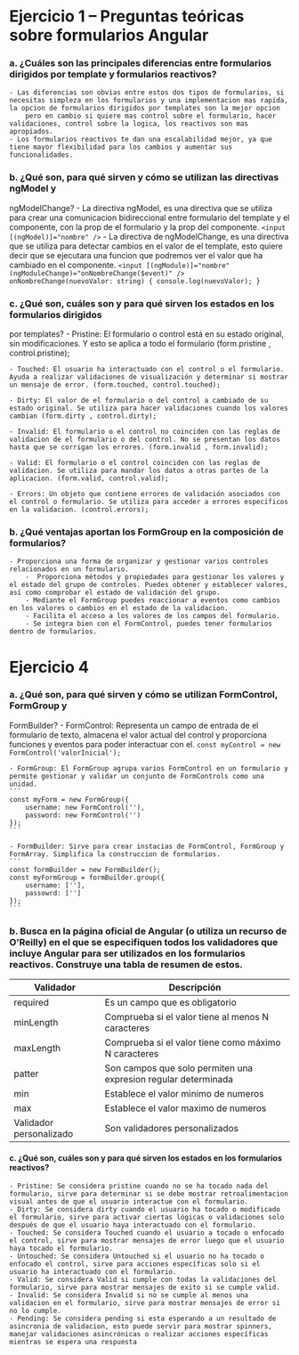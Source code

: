 # Ejercicio 1 – Preguntas teóricas sobre formularios Angular
### a. ¿Cuáles son las principales diferencias entre formularios dirigidos por template y formularios reactivos?
    - Las diferencias son obvias entre estos dos tipos de formularios, si necesitas simpleza en los formularios y una implementacion mas rapida, la opcion de formularios dirigidos por templates son la mejor opcion
        pero en cambio si quiere mas control sobre el formulario, hacer validaciones, control sobre la logica, los reactivos son mas apropiados.
    - Los formularios reactivos te dan una escalabilidad mejor, ya que tiene mayor flexibilidad para los cambios y aumentar sus funcionalidades.

### b. ¿Qué son, para qué sirven y cómo se utilizan las directivas ngModel y
ngModelChange?
    - La directiva ngModel, es una directiva que se utiliza para crear una comunicacion bidireccional entre formulario del template y el componente, con la prop de el formulario y la prop del componente.
    ```
    <input [(ngModel)]="nombre" />
    ```
    - La directiva de ngModelChange, es una directiva que se utiliza para detectar cambios en el valor de el template, esto quiere decir que se ejecutara una funcion que podremos ver el valor que ha cambiado en el componente.
        ```
        <input [(ngModule)]="nombre" (ngModuleChange)="onNombreChange($event)" />
        onNombreChange(nuevoValor: string) {
            console.log(nuevoValor);
        }
        ```
### c. ¿Qué son, cuáles son y para qué sirven los estados en los formularios dirigidos
por templates?
    - Pristine: El formulario o control está en su estado original, sin modificaciones. Y esto se aplica a todo  el formulario (form.pristine , control.pristine);

    - Touched: El usuario ha interactuado con el control o el formulario. Ayuda a realizar validaciones de visualización y determinar si mostrar un mensaje de error. (form.touched, control.touched);

    - Dirty: El valor de el formulario o del control a cambiado de su estado original. Se utiliza para hacer validaciones cuando los valores cambian (form.dirty , control.dirty);

    - Invalid: El formulario o el control no coinciden con las reglas de validacion de el formulario o del control. No se presentan los datos hasta que se corrigan los errores. (form.invalid , form.invalid);

    - Valid: El formulario o el control coinciden con las reglas de validacion. Se utiliza para mandar los datos a otras partes de la aplicacion. (form.valid, control.valid);

    - Errors: Un objeto que contiene errores de validación asociados con el control o formulario. Se utiliza para acceder a errores especificos en la validacion. (control.errors);

### b. ¿Qué ventajas aportan los FormGroup en la composición de formularios?
    - Proporciona una forma de organizar y gestionar varios controles relacionados en un formulario.
        -  Proporciona métodos y propiedades para gestionar los valores y el estado del grupo de controles. Puedes obtener y establecer valores, así como comprobar el estado de validación del grupo.
        - Mediante el FormGroup puedes reaccionar a eventos como cambios en los valores o cambios en el estado de la validacion.
        - Facilita el acceso a los valores de los campos del formulario.
        - Se integra bien con el FormControl, puedes tener formularios dentro de formularios.


# Ejercicio 4

### a. ¿Qué son, para qué sirven y cómo se utilizan FormControl, FormGroup y
FormBuilder?
    - FormControl: Representa un campo de entrada de el formulario de texto, almacena el valor actual del control y proporciona funciones y eventos para poder
    interactuar con el.
    ```
    const myControl = new FormControl('valorInicial');
    ```

    - FormGroup: El FormGroup agrupa varios FormControl en un formulario y permite gestionar y validar un conjunto de FormControls como una unidad.
    ```
    const myForm = new FormGroup({
        username: new FormControl(''),
        password: new FormControl('')
    });
    ```

    - FormBuilder: Sirve para crear instacias de FormControl, FormGroup y FormArray. Simplifica la construccion de formularios.
    ```
    const formBuilder = new FormBuilder();
    const myFormGroup = formBuilder.group({
        username: [''],
        passowrd: ['']
    });
    ```

### b. Busca en la página oficial de Angular (o utiliza un recurso de O’Reilly) en el que se especifiquen todos los validadores que incluye Angular para ser utilizados en los formularios reactivos. Construye una tabla de resumen de estos.
| Validador  | Descripción                            |
|----------  | -------------                          |
| required   | Es un campo que es obligatorio         |
| minLength  | Comprueba si el valor tiene al menos N caracteres |
| maxLength  | Comprueba si el valor tiene como máximo N caracteres |
| patter     | Son campos que solo permiten una expresion regular determinada |
| min        | Establece el valor minimo de numeros |
| max        | Establece el valor maximo de numeros |
| Validador personalizado | Son validadores personalizados |


#### c. ¿Qué son, cuáles son y para qué sirven los estados en los formularios reactivos?
    - Pristine: Se considera pristine cuando no se ha tocado nada del formulario, sirve para determinar si se debe mostrar retroalimentacion visual antes de que el usuario interactue con el formulario.
    - Dirty: Se considera dirty cuando el usuario ha tocado o modificado el formulario, sirve para activar ciertas lógicas o validaciones solo después de que el usuario haya interactuado con el formulario.
    - Touched: Se considera Touched cuando el usuario a tocado o enfocado el control, sirve para mostrar mensajes de error luego que el usuario haya tocado el formulario.
    - Untouched: Se considera Untouched si el usuario no ha tocado o enfocado el control, sirve para acciones específicas solo si el usuario ha interactuado con el formulario.
    - Valid: Se considera Valid si cumple con todas la validaciones del formulario, sirve para mostrar mensajes de exito si se cumple valid.
    - Invalid: Se considera Invalid si no se cumple al menos una validacion en el formulario, sirve para mostrar mensajes de error si no lo cumple.
    - Pending: Se considera pending si esta esperando a un resultado de asincronia de validacion, esto puede servir para mostrar spinners, manejar validaciones asincrónicas o realizar acciones específicas mientras se espera una respuesta
